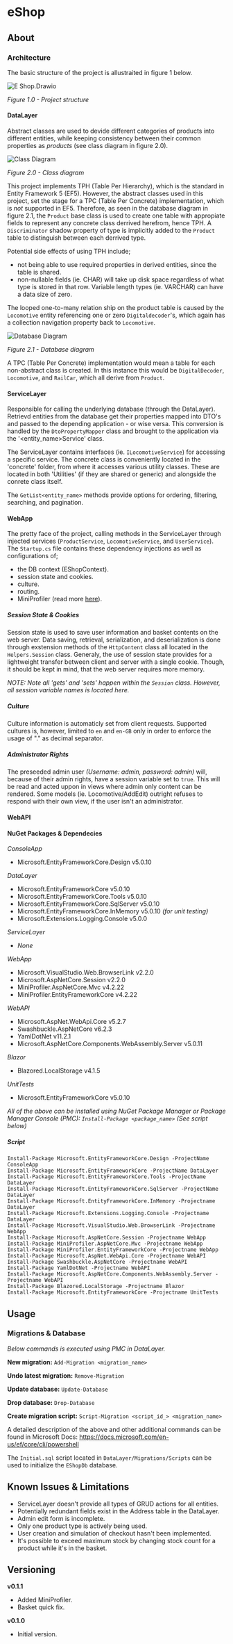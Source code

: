 # eShop
## About

### Architecture
The basic structure of the project is allustraited in figure 1 below.

![E Shop.Drawio](eShop.drawio.png)

*Figure 1.0 - Project structure*

#### DataLayer
Abstract classes are used to devide different categories of products into different entities, while keeping consistency between their common properties as *products* (see class diagram in figure 2.0).

![Class Diagram](ClassDiagram.png)

*Figure 2.0 - Class diagram*

This project implements TPH (Table Per Hierarchy), which is the standard in Entity Framework 5 (EF5).
However, the abstract classes used in this project, set the stage for a TPC (Table Per Concrete) implementation, which is *not* supported in EF5.
Therefore, as seen in the database diagram in figure 2.1, the `Product` base class is used to create one table with appropiate fields to represent any concrete class derrived herefrom, hence TPH.
A `Discriminator` shadow property of type is implicitly added to the `Product` table to distinguish between each derrived type.

Potential side effects of using TPH include;
- not being able to use required properties in derived entities, since the table is shared.
- non-nullable fields (ie. CHAR) will take up disk space regardless of what type is stored in that row. Variable length types (ie. VARCHAR) can have a data size of zero.

The looped one-to-many relation ship on the product table is caused by the `Locomotive` entity referencing one or zero `Digitaldecoder`'s, which again has a collection navigation property back to `Locomotive`.

![Database Diagram](DatabaseDiagram.png)

*Figure 2.1 - Database diagram*

A TPC (Table Per Concrete) implementation would mean a table for each non-abstract class is created.
In this instance this would be `DigitalDecoder`, `Locomotive`, and `RailCar`, which all derive from `Product`. 

#### ServiceLayer
Responsible for calling the underlying database (through the DataLayer).
Retrievd entities from the database get their properties mapped into DTO's and passed to the depending application - or wise versa.
This conversion is handled by the `DtoPropertyMapper` class and brought to the application via the '<entity_name>Service' class.

The ServiceLayer contains interfaces (ie. `ILocomotiveService`) for accessing a specific service. The concrete class is conveniently located in the 'concrete' folder, from where it accesses various utility classes. These are located in both 'Utilities' (if they are shared or generic) and alongside the conrete class itself.

The `GetList<entity_name>` methods provide options for ordering, filtering, searching, and pagination.

#### WebApp
The pretty face of the project, calling methods in the ServiceLayer through injected services (`ProductService`, `LocomotiveService`, and `UserService`).
The `Startup.cs` file contains these dependency injections as well as configurations of;

- the DB context (EShopContext).
- session state and cookies.
- culture.
- routing.
- MiniProfiler (read more [here](https://miniprofiler.com/ "miniprofiler.com")).

##### Session State & Cookies
Session state is used to save user information and basket contents on the web server. Data saving, retrieval, serialization, and deserialization is done through exstension methods of the `HttpContent` class all located in the `Helpers.Session` class.
Generaly, the use of session state provides for a lightweight transfer between client and server with a single cookie.
Though, it should be kept in mind, that the web server requires more memory.

*NOTE: Note all 'gets' and 'sets' happen within the `Session` class. However, all session variable names is located here.*

##### Culture
Culture information is automaticly set from client requests. Supported cultures is, however, limited to `en` and `en-GB` only in order to enforce the usage of "." as decimal separator.

##### Administrator Rights
The preseeded admin user *(Username: admin, password: admin)* will, because of their admin rights, have a session variable set to `true`.
This will be read and acted uppon in views where admin only content can be rendered. Some models (ie. Locomotive/AddEdit) outright refuses to respond with their own view, if the user isn't an administrator.

#### WebAPI


#### NuGet Packages & Dependecies
*ConsoleApp*
- Microsoft.EntityFrameworkCore.Design v5.0.10

*DataLayer*
- Microsoft.EntityFrameworkCore v5.0.10
- Microsoft.EntityFrameworkCore.Tools v5.0.10
- Microsoft.EntityFrameworkCore.SqlServer v5.0.10
- Microsoft.EntityFrameworkCore.InMemory v5.0.10 *(for unit testing)*
- Microsoft.Extensions.Logging.Console v5.0.0

*ServiceLayer*
- *None*

*WebApp*
- Microsoft.VisualStudio.Web.BrowserLink v2.2.0
- Microsoft.AspNetCore.Session v2.2.0
- MiniProfiler.AspNetCore.Mvc v4.2.22
- MiniProfiler.EntityFrameworkCore v4.2.22

*WebAPI*
- Microsoft.AspNet.WebApi.Core v5.2.7
- Swashbuckle.AspNetCore v6.2.3
- YamlDotNet v11.2.1
- Microsoft.AspNetCore.Components.WebAssembly.Server v5.0.11

*Blazor*
- Blazored.LocalStorage v4.1.5

*UnitTests*
- Microsoft.EntityFrameworkCore v5.0.10

*All of the above can be installed using NuGet Package Manager or Package Manager Console (PMC): `Install-Package <package_name>` (See script below)*

##### Script
```
Install-Package Microsoft.EntityFrameworkCore.Design -ProjectName ConsoleApp
Install-Package Microsoft.EntityFrameworkCore -ProjectName DataLayer
Install-Package Microsoft.EntityFrameworkCore.Tools -ProjectName DataLayer
Install-Package Microsoft.EntityFrameworkCore.SqlServer -ProjectName DataLayer
Install-Package Microsoft.EntityFrameworkCore.InMemory -Projectname DataLayer
Install-Package Microsoft.Extensions.Logging.Console -Projectname DataLayer
Install-Package Microsoft.VisualStudio.Web.BrowserLink -Projectname WebApp
Install-Package Microsoft.AspNetCore.Session -Projectname WebApp
Install-Package MiniProfiler.AspNetCore.Mvc -Projectname WebApp
Install-Package MiniProfiler.EntityFrameworkCore -Projectname WebApp
Install-Package Microsoft.AspNet.WebApi.Core -Projectname WebAPI
Install-Package Swashbuckle.AspNetCore -Projectname WebAPI
Install-Package YamlDotNet -Projectname WebAPI
Install-Package Microsoft.AspNetCore.Components.WebAssembly.Server -Projectname WebAPI
Install-Package Blazored.LocalStorage -Projectname Blazor
Install-Package Microsoft.EntityFrameworkCore -Projectname UnitTests
```

## Usage
### Migrations & Database
*Below commands is executed using PMC in DataLayer.*

**New migration:** `Add-Migration <migration_name>`

**Undo latest migration:** `Remove-Migration`

**Update database:** `Update-Database`

**Drop database:** `Drop-Database`

**Create migration script:** `Script-Migration <script_id_> <migration_name>`

A detailed description of the above and other additional commands can be found in Microsoft Docs: https://docs.microsoft.com/en-us/ef/core/cli/powershell

The `Initial.sql` script located in `DataLayer/Migrations/Scripts` can be used to initialize the `EShopDb` database. 

## Known Issues & Limitations
- ServiceLayer doesn't provide all types of GRUD actions for all entities.
- Potentially redundant fields exist in the Address table in the DataLayer.
- Admin edit form is incomplete.
- Only one product type is actively being used.
- User creation and simulation of checkout hasn't been implemented.
- It's possible to exceed maximum stock by changing stock count for a product while it's in the basket.

## Versioning
**v0.1.1**
- Added MiniProfiler.
- Basket quick fix.

**v0.1.0**
- Initial version.